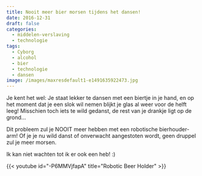 ```yaml
---
title: Nooit meer bier morsen tijdens het dansen!
date: 2016-12-31
draft: false
categories:
  - middelen-verslaving
  - technologie
tags:
  - Cyborg
  - alcohol
  - bier
  - technologie
  - dansen
image: /images/maxresdefault1-e1491635922473.jpg
---
```


Je kent het wel: Je staat lekker te dansen met een biertje in je hand, en op het moment dat je een slok wil nemen blijkt je glas al weer voor de helft leeg! Misschien toch iets te wild gedanst, de rest van je drankje ligt op de grond...

Dit probleem zul je NOOIT meer hebben met een robotische bierhouder-arm! Of je je nu wild danst of onverwacht aangestoten wordt, geen druppel zul je meer morsen.

Ik kan niet wachten tot ik er ook een heb! :)

{{< youtube id="-P6MMVjfapA" title="Robotic Beer Holder" >}}